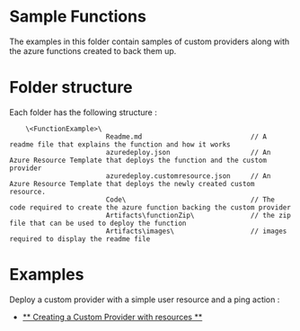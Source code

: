 # Sample Functions

The examples in this folder contain samples of custom providers along with the azure functions created to back them up. 


# Folder structure

Each folder has the following structure : 

```
    \<FunctionExample>\
                        Readme.md                           // A readme file that explains the function and how it works
                        azuredeploy.json                    // An Azure Resource Template that deploys the function and the custom provider
                        azuredeploy.customresource.json     // An Azure Resource Template that deploys the newly created custom resource.
                        Code\                               // The code required to create the azure function backing the custom provider
                        Artifacts\functionZip\              // the zip file that can be used to deploy the function
                        Artifacts\images\                   // images required to display the readme file
```


# Examples 

Deploy a custom provider with a simple user resource and a ping action : 
+ [** Creating a Custom Provider with resources **](CSharpSimpleProvider/README.md)






